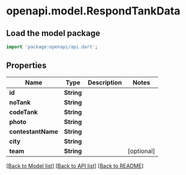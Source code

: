 # openapi.model.RespondTankData

## Load the model package
```dart
import 'package:openapi/api.dart';
```

## Properties
Name | Type | Description | Notes
------------ | ------------- | ------------- | -------------
**id** | **String** |  | 
**noTank** | **String** |  | 
**codeTank** | **String** |  | 
**photo** | **String** |  | 
**contestantName** | **String** |  | 
**city** | **String** |  | 
**team** | **String** |  | [optional] 

[[Back to Model list]](../README.md#documentation-for-models) [[Back to API list]](../README.md#documentation-for-api-endpoints) [[Back to README]](../README.md)



